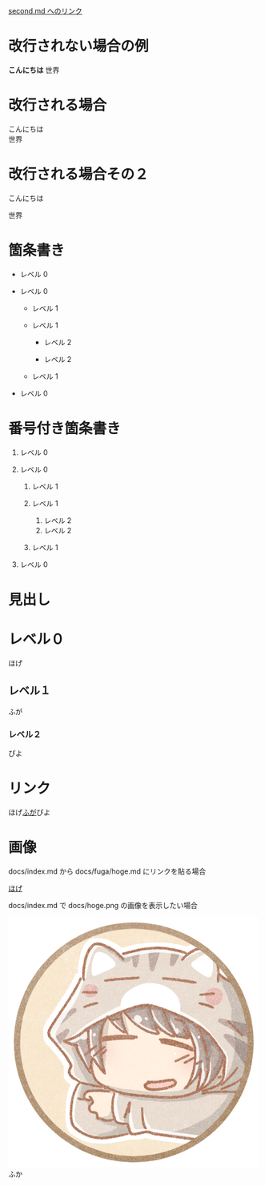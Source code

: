 [second.md へのリンク](second.md)

# 改行されない場合の例

**こんにちは**
世界

# 改行される場合

こんにちは  
世界

# 改行される場合その２

こんにちは

世界

# 箇条書き

- レベル 0

- レベル 0

  - レベル 1

  - レベル 1

    - レベル 2

    - レベル 2

  - レベル 1

- レベル 0

# 番号付き箇条書き

1. レベル 0

1. レベル 0

   1. レベル 1
   1. レベル 1

      1. レベル 2
      1. レベル 2

   1. レベル 1

1. レベル 0

# 見出し

# レベル０

ほげ

## レベル１

ふが

### レベル２

ぴよ

# リンク

ほげ[ふが](https://github.com/)ぴよ

# 画像

docs/index.md から docs/fuga/hoge.md にリンクを貼る場合

[ほげ](./fuga/hoge.md)

docs/index.md で docs/hoge.png の画像を表示したい場合

![ほげ](./猫ちゃんフード01.jpg)
ふか
